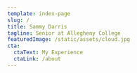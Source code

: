 ```yaml
---
template: index-page
slug: /
title: Sammy Darris
tagline: Senior at Allegheny College
featuredImage: /static/assets/cloud.jpg
cta:
  ctaText: My Experience
  ctaLink: /about
---
```

